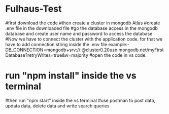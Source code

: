 # Fulhaus-Test
#first download the code
#then create a cluster in mongodb Atlas
#create .env file in the downloaded file
#go the database access in the mongodb database and create user name and password to access the database
#Now we have to connect the cluster with the application code. for that we have to add connection string inside the .env file
    example:- DB_CONNECTION=mongodb+srv://<userName>:<password>@cluster0.20uzn.mongodb.net/myFirstDatabase?retryWrites=true&w=majority
#open the code in vs code.
# run "npm install" inside the vs terminal
#then run "npm start" inside the vs terminal
#use postman to post data, updata data, delete data and write search queries
